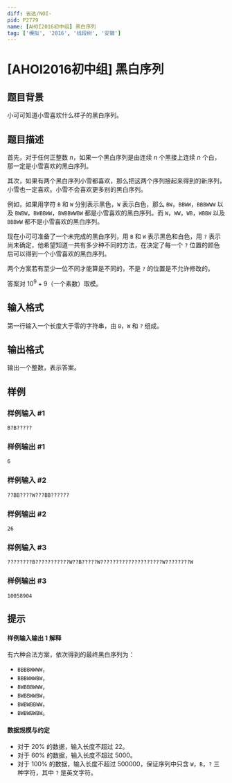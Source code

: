 ```yaml
---
diff: 省选/NOI-
pid: P2779
name: [AHOI2016初中组] 黑白序列
tag: ['模拟', '2016', '线段树', '安徽']
---
```

# [AHOI2016初中组] 黑白序列
## 题目背景

小可可知道小雪喜欢什么样子的黑白序列。
## 题目描述

首先，对于任何正整数 $n$，如果一个黑白序列是由连续 $n$ 个黑接上连续 $n$ 个白，那一定是小雪喜欢的黑白序列。

其次，如果有两个黑白序列小雪都喜欢，那么把这两个序列接起来得到的新序列，小雪也一定喜欢。小雪不会喜欢更多别的黑白序列。

例如，如果用字符 `B` 和 `W` 分别表示黑色，`W` 表示白色，那么 `BW`，`BBWW`，`BBBWWW` 以及 `BWBW`，`BWBBWW`，`BWBBWWBW` 都是小雪喜欢的黑白序列。而 `W`，`WW`，`WB`，`WBBW` 以及 `BBBWW` 都不是小雪喜欢的黑白序列。

现在小可可准备了一个未完成的黑白序列，用 `B` 和 `W` 表示黑色和白色，用 `?` 表示尚未确定，他希望知道一共有多少种不同的方法，在决定了每一个 `?` 位置的颜色后可以得到一个小雪喜欢的黑白序列。

两个方案若有至少一位不同才能算是不同的，不是 `?` 的位置是不允许修改的。

答案对 $10^9 + 9$（一个素数）取模。






## 输入格式

第一行输入一个长度大于零的字符串，由 `B`，`W` 和 `?` 组成。

## 输出格式

输出一个整数，表示答案。
## 样例

### 样例输入 #1
```
B?B?????
```
### 样例输出 #1
```
6
```
### 样例输入 #2
```
??BB????W???BB??????
```
### 样例输出 #2
```
26
```
### 样例输入 #3
```
????????B???????????W??B?????W????????????????????W????????W
```
### 样例输出 #3
```
10058904
```
## 提示

#### 样例输入输出 1 解释
有六种合法方案，依次得到的最终黑白序列为： 

- `BBBBWWWW`，
- `BBBWWWBW`，
- `BWBBBWWW`，
- `BWBBWWBW`，
- `BWBWBBWW`，
- `BWBWBWBW`。

#### 数据规模与约定

- 对于 $20\%$ 的数据，输入长度不超过 $22$。
- 对于 $60\%$ 的数据，输入长度不超过 $5000$。
- 对于 $100\%$ 的数据，输入长度不超过 $500000$，保证序列中只含 `W`，`B`，`?` 三种字符，其中 `?` 是英文字符。
